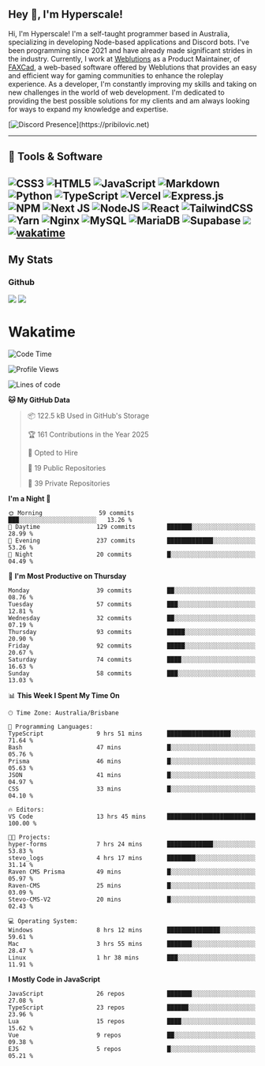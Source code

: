 ## Hey 👋, I'm Hyperscale!

Hi, I'm Hyperscale! I'm a self-taught programmer based in Australia, specializing in developing Node-based applications and Discord bots. I've been programming since 2021 and have already made significant strides in the industry. Currently, I work at [Weblutions](https://weblutions.com) as a Product Maintainer, of [FAXCad](https://weblutions.com/store/faxcad), a web-based software offered by Weblutions that provides an easy and efficient way for gaming communities to enhance the roleplay experience. As a developer, I'm constantly improving my skills and taking on new challenges in the world of web development. I'm dedicated to providing the best possible solutions for my clients and am always looking for ways to expand my knowledge and expertise.

[![Discord Presence](https://lanyard.cnrad.dev/api/906061699562475581?=idleMessage=:Just%Chillin%With%My%Kangaroo!)](https://pribilovic.net)

<p align="center">
<a href="https://github.com/Hyperscale1">
</a>
</p>

---
## 🔧 Tools & Software

![CSS3](https://img.shields.io/badge/css3-%231572B6.svg?style=for-the-badge&logo=css3&logoColor=white) ![HTML5](https://img.shields.io/badge/html5-%23E34F26.svg?style=for-the-badge&logo=html5&logoColor=white) ![JavaScript](https://img.shields.io/badge/javascript-%23323330.svg?style=for-the-badge&logo=javascript&logoColor=%23F7DF1E)  ![Markdown](https://img.shields.io/badge/markdown-%23000000.svg?style=for-the-badge&logo=markdown&logoColor=white) ![Python](https://img.shields.io/badge/python-3670A0?style=for-the-badge&logo=python&logoColor=ffdd54) ![TypeScript](https://img.shields.io/badge/typescript-%23007ACC.svg?style=for-the-badge&logo=typescript&logoColor=white) ![Vercel](https://img.shields.io/badge/vercel-%23000000.svg?style=for-the-badge&logo=vercel&logoColor=white) ![Express.js](https://img.shields.io/badge/express.js-%23404d59.svg?style=for-the-badge&logo=express&logoColor=%2361DAFB) ![NPM](https://img.shields.io/badge/NPM-%23000000.svg?style=for-the-badge&logo=npm&logoColor=white) ![Next JS](https://img.shields.io/badge/Next-black?style=for-the-badge&logo=next.js&logoColor=white) ![NodeJS](https://img.shields.io/badge/node.js-6DA55F?style=for-the-badge&logo=node.js&logoColor=white) ![React](https://img.shields.io/badge/react-%2320232a.svg?style=for-the-badge&logo=react&logoColor=%2361DAFB) ![TailwindCSS](https://img.shields.io/badge/tailwindcss-%2338B2AC.svg?style=for-the-badge&logo=tailwind-css&logoColor=white) ![Yarn](https://img.shields.io/badge/yarn-%232C8EBB.svg?style=for-the-badge&logo=yarn&logoColor=white) ![Nginx](https://img.shields.io/badge/nginx-%23009639.svg?style=for-the-badge&logo=nginx&logoColor=white) ![MySQL](https://img.shields.io/badge/mysql-%2300f.svg?style=for-the-badge&logo=mysql&logoColor=white) ![MariaDB](https://img.shields.io/badge/mariadb-%23316192.svg?style=for-the-badge&logo=mariadb&logoColor=white) ![Supabase](https://img.shields.io/badge/Supabase-3ECF8E?style=for-the-badge&logo=supabase&logoColor=white) ![](https://img.shields.io/badge/Ubuntu-E95420?style=for-the-badge&logo=ubuntu&logoColor=white) [![wakatime](https://wakatime.com/badge/user/6e098b16-30e8-493e-bf77-598fafbb912d.svg?style=for-the-badge)](https://wakatime.com/@6e098b16-30e8-493e-bf77-598fafbb912d) 
---
## My Stats

### Github
![](https://github-readme-stats.vercel.app/api?username=Hyperscale1&theme=blue-green)
![](https://github-readme-stats.vercel.app/api/top-langs/?username=Hyperscale1&theme=blue-green)

# Wakatime
<!--START_SECTION:waka-->
![Code Time](http://img.shields.io/badge/Code%20Time-966%20hrs%2045%20mins-blue)

![Profile Views](http://img.shields.io/badge/Profile%20Views-2-blue)

![Lines of code](https://img.shields.io/badge/From%20Hello%20World%20I%27ve%20Written-2.5%20million%20lines%20of%20code-blue)

**🐱 My GitHub Data** 

> 📦 122.5 kB Used in GitHub's Storage 
 > 
> 🏆 161 Contributions in the Year 2025
 > 
> 💼 Opted to Hire
 > 
> 📜 19 Public Repositories 
 > 
> 🔑 39 Private Repositories 
 > 
**I'm a Night 🦉** 

```text
🌞 Morning                59 commits          ███░░░░░░░░░░░░░░░░░░░░░░   13.26 % 
🌆 Daytime                129 commits         ███████░░░░░░░░░░░░░░░░░░   28.99 % 
🌃 Evening                237 commits         █████████████░░░░░░░░░░░░   53.26 % 
🌙 Night                  20 commits          █░░░░░░░░░░░░░░░░░░░░░░░░   04.49 % 
```
📅 **I'm Most Productive on Thursday** 

```text
Monday                   39 commits          ██░░░░░░░░░░░░░░░░░░░░░░░   08.76 % 
Tuesday                  57 commits          ███░░░░░░░░░░░░░░░░░░░░░░   12.81 % 
Wednesday                32 commits          ██░░░░░░░░░░░░░░░░░░░░░░░   07.19 % 
Thursday                 93 commits          █████░░░░░░░░░░░░░░░░░░░░   20.90 % 
Friday                   92 commits          █████░░░░░░░░░░░░░░░░░░░░   20.67 % 
Saturday                 74 commits          ████░░░░░░░░░░░░░░░░░░░░░   16.63 % 
Sunday                   58 commits          ███░░░░░░░░░░░░░░░░░░░░░░   13.03 % 
```


📊 **This Week I Spent My Time On** 

```text
🕑︎ Time Zone: Australia/Brisbane

💬 Programming Languages: 
TypeScript               9 hrs 51 mins       ██████████████████░░░░░░░   71.64 % 
Bash                     47 mins             █░░░░░░░░░░░░░░░░░░░░░░░░   05.76 % 
Prisma                   46 mins             █░░░░░░░░░░░░░░░░░░░░░░░░   05.63 % 
JSON                     41 mins             █░░░░░░░░░░░░░░░░░░░░░░░░   04.97 % 
CSS                      33 mins             █░░░░░░░░░░░░░░░░░░░░░░░░   04.10 % 

🔥 Editors: 
VS Code                  13 hrs 45 mins      █████████████████████████   100.00 % 

🐱‍💻 Projects: 
hyper-forms              7 hrs 24 mins       █████████████░░░░░░░░░░░░   53.83 % 
stevo_logs               4 hrs 17 mins       ████████░░░░░░░░░░░░░░░░░   31.14 % 
Raven CMS Prisma         49 mins             █░░░░░░░░░░░░░░░░░░░░░░░░   05.97 % 
Raven-CMS                25 mins             █░░░░░░░░░░░░░░░░░░░░░░░░   03.09 % 
Stevo-CMS-V2             20 mins             █░░░░░░░░░░░░░░░░░░░░░░░░   02.43 % 

💻 Operating System: 
Windows                  8 hrs 12 mins       ███████████████░░░░░░░░░░   59.61 % 
Mac                      3 hrs 55 mins       ███████░░░░░░░░░░░░░░░░░░   28.47 % 
Linux                    1 hr 38 mins        ███░░░░░░░░░░░░░░░░░░░░░░   11.91 % 
```

**I Mostly Code in JavaScript** 

```text
JavaScript               26 repos            ███████░░░░░░░░░░░░░░░░░░   27.08 % 
TypeScript               23 repos            ██████░░░░░░░░░░░░░░░░░░░   23.96 % 
Lua                      15 repos            ████░░░░░░░░░░░░░░░░░░░░░   15.62 % 
Vue                      9 repos             ██░░░░░░░░░░░░░░░░░░░░░░░   09.38 % 
EJS                      5 repos             █░░░░░░░░░░░░░░░░░░░░░░░░   05.21 % 
```




<!--END_SECTION:waka-->
